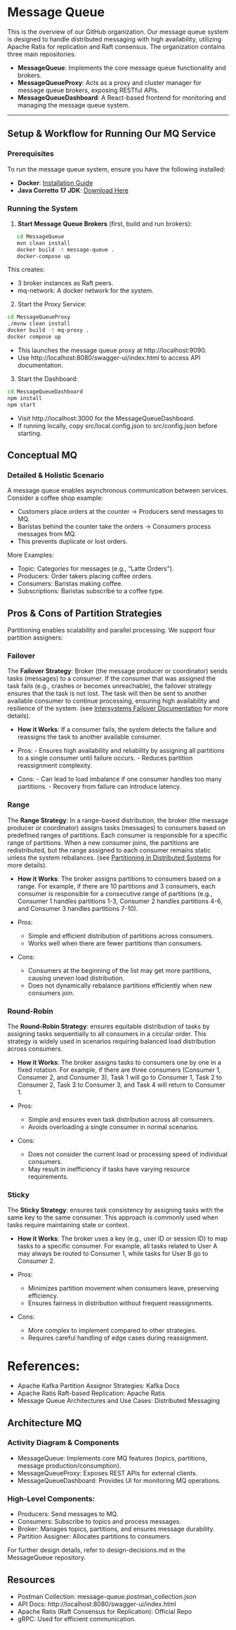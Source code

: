 # Message Queue
This is the overview of our GitHub organization. Our message queue system is designed to handle distributed messaging with high availability, utilizing Apache Ratis for replication and Raft consensus. The organization contains three main repositories:

- **MessageQueue**: Implements the core message queue functionality and brokers.
- **MessageQueueProxy**: Acts as a proxy and cluster manager for message queue brokers, exposing RESTful APIs.
- **MessageQueueDashboard**: A React-based frontend for monitoring and managing the message queue system.

---

## Setup & Workflow for Running Our MQ Service
### Prerequisites
To run the message queue system, ensure you have the following installed:
- **Docker**: [Installation Guide](https://docs.docker.com/engine/install/)
- **Java Corretto 17 JDK**: [Download Here](https://docs.aws.amazon.com/corretto/latest/corretto-17-ug/downloads-list.html)

### Running the System
1. **Start Message Queue Brokers** (first, build and run brokers):
```sh
   cd MessageQueue
   mvn clean install
   docker build -t message-queue .
   docker-compose up
```
This creates:
- 3 broker instances as Raft peers.
- mq-network: A docker network for the system.

2.	Start the Proxy Service:
```sh
cd MessageQueueProxy
./mvnw clean install
docker build -t mq-proxy .
docker compose up
```
- This launches the message queue proxy at http://localhost:9090.
- Use http://localhost:8080/swagger-ui/index.html to access API documentation.

3.	Start the Dashboard:
```sh
cd MessageQueueDashboard
npm install
npm start
```
- Visit http://localhost:3000 for the MessageQueueDashboard.
- If running locally, copy src/local.config.json to src/config.json before starting.

## Conceptual MQ

### Detailed & Holistic Scenario

A message queue enables asynchronous communication between services. Consider a coffee shop example:
- Customers place orders at the counter → Producers send messages to MQ.
- Baristas behind the counter take the orders → Consumers process messages from MQ.
- This prevents duplicate or lost orders.

More Examples:
- Topic: Categories for messages (e.g., “Latte Orders”).
- Producers: Order takers placing coffee orders.
- Consumers: Baristas making coffee.
- Subscriptions: Baristas subscribe to a coffee type.

## Pros & Cons of Partition Strategies

Partitioning enables scalability and parallel processing. We support four partition assigners:

### Failover

The **Failover Strategy**: Broker (the message producer or coordinator) sends tasks (messages) to a consumer.
If the consumer that was assigned the task fails (e.g., crashes or becomes unreachable), the failover strategy ensures that the task is not lost.
The task will then be sent to another available consumer to continue processing, ensuring high availability and resilience of the system. (see [Intersystems Failover Documentation](https://docs.intersystems.com/irislatest/csp/docbook/DocBook.UI.Page.cls?KEY=GHA_failover) for more details).

- **How it Works**: If a consumer fails, the system detects the failure and reassigns the task to another available consumer.

- Pros:
      - Ensures high availability and reliability by assigning all partitions to a single consumer until failure occurs.
      - Reduces partition reassignment complexity.
- Cons:
      - Can lead to load imbalance if one consumer handles too many partitions.
      - Recovery from failure can introduce latency.

### Range
 
The **Range Strategy**: In a range-based distribution, the broker (the message producer or coordinator) assigns tasks (messages) to consumers based on predefined ranges of partitions. Each consumer is responsible for a specific range of partitions. When a new consumer joins, the partitions are redistributed, but the range assigned to each consumer remains static unless the system rebalances. (see [Partitioning in Distributed Systems]([https://docs.intersystems.com/irislatest/csp/docbook/DocBook.UI.Page.cls?KEY=GHA_failover](https://medium.com/@roopa.kushtagi/partitioning-in-distributed-systems-ade2fd0cc3ed)) for more details).

- **How it Works**: The broker assigns partitions to consumers based on a range. For example, if there are 10 partitions and 3 consumers, each consumer is responsible for a consecutive range of partitions (e.g., Consumer 1 handles partitions 1-3, Consumer 2 handles partitions 4-6, and Consumer 3 handles partitions 7-10).

- Pros:
   - Simple and efficient distribution of partitions across consumers.
   - Works well when there are fewer partitions than consumers.
- Cons:
   - Consumers at the beginning of the list may get more partitions, causing uneven load distribution.
   - Does not dynamically rebalance partitions efficiently when new consumers join.
  
### Round-Robin
The **Round-Robin Strategy**: ensures equitable distribution of tasks by assigning tasks sequentially to all consumers in a circular order. This strategy is widely used in scenarios requiring balanced load distribution across consumers.

- **How it Works**: The broker assigns tasks to consumers one by one in a fixed rotation. For example, if there are three consumers (Consumer 1, Consumer 2, and Consumer 3), Task 1 will go to Consumer 1, Task 2 to Consumer 2, Task 3 to Consumer 3, and Task 4 will return to Consumer 1.

- Pros:
   - Simple and ensures even task distribution across all consumers.
   - Avoids overloading a single consumer in normal scenarios.
- Cons:
   - Does not consider the current load or processing speed of individual consumers.
   - May result in inefficiency if tasks have varying resource requirements.

### Sticky
The **Sticky Strategy**: ensures task consistency by assigning tasks with the same key to the same consumer. This approach is commonly used when tasks require maintaining state or context.

- **How it Works**: The broker uses a key (e.g., user ID or session ID) to map tasks to a specific consumer. For example, all tasks related to User A may always be routed to Consumer 1, while tasks for User B go to Consumer 2.

- Pros:
  - Minimizes partition movement when consumers leave, preserving efficiency.
  - Ensures fairness in distribution without frequent reassignments.
- Cons:
  - More complex to implement compared to other strategies.
  - Requires careful handling of edge cases during reassignment.

# References:
- Apache Kafka Partition Assignor Strategies: Kafka Docs
- Apache Ratis Raft-based Replication: Apache Ratis
- Message Queue Architectures and Use Cases: Distributed Messaging

## Architecture MQ

### Activity Diagram & Components
- MessageQueue: Implements core MQ features (topics, partitions, message production/consumption).
- MessageQueueProxy: Exposes REST APIs for external clients.
- MessageQueueDashboard: Provides UI for monitoring MQ operations.

### High-Level Components:
- Producers: Send messages to MQ.
- Consumers: Subscribe to topics and process messages.
- Broker: Manages topics, partitions, and ensures message durability.
- Partition Assigner: Allocates partitions to consumers.

For further design details, refer to design-decisions.md in the MessageQueue repository.

## Resources
- Postman Collection: message-queue.postman_collection.json
- API Docs: http://localhost:8080/swagger-ui/index.html
- Apache Ratis (Raft Consensus for Replication): Official Repo
- gRPC: Used for efficient communication.
